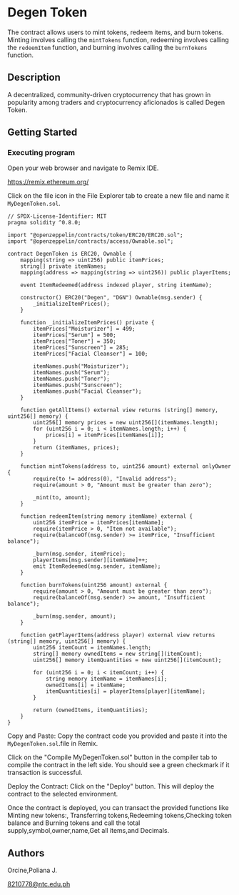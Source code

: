 # Degen Token 

The contract allows users to mint tokens, redeem items, and burn tokens. Minting involves calling the `mintTokens` function, redeeming involves calling the `redeemItem` function, and burning involves calling the `burnTokens` function.

## Description

A decentralized, community-driven cryptocurrency that has grown in popularity among traders and cryptocurrency aficionados is called Degen Token.

## Getting Started

### Executing program

Open your web browser and navigate to Remix IDE. 

https://remix.ethereum.org/

Click on the file icon in the File Explorer tab to create a new file and name it `MyDegenToken.sol`.

```solidity
// SPDX-License-Identifier: MIT
pragma solidity ^0.8.0;

import "@openzeppelin/contracts/token/ERC20/ERC20.sol";
import "@openzeppelin/contracts/access/Ownable.sol";

contract DegenToken is ERC20, Ownable {
    mapping(string => uint256) public itemPrices;
    string[] private itemNames;
    mapping(address => mapping(string => uint256)) public playerItems;

    event ItemRedeemed(address indexed player, string itemName);

    constructor() ERC20("Degen", "DGN") Ownable(msg.sender) {
        _initializeItemPrices();
    }

    function _initializeItemPrices() private {
        itemPrices["Moisturizer"] = 499;
        itemPrices["Serum"] = 500;
        itemPrices["Toner"] = 350;
        itemPrices["Sunscreen"] = 285;
        itemPrices["Facial Cleanser"] = 100;

        itemNames.push("Moisturizer");
        itemNames.push("Serum");
        itemNames.push("Toner");
        itemNames.push("Sunscreen");
        itemNames.push("Facial Cleanser");
    }

    function getAllItems() external view returns (string[] memory, uint256[] memory) {
        uint256[] memory prices = new uint256[](itemNames.length);
        for (uint256 i = 0; i < itemNames.length; i++) {
            prices[i] = itemPrices[itemNames[i]];
        }
        return (itemNames, prices);
    }

    function mintTokens(address to, uint256 amount) external onlyOwner {
        require(to != address(0), "Invalid address");
        require(amount > 0, "Amount must be greater than zero");

        _mint(to, amount);
    }

    function redeemItem(string memory itemName) external {
        uint256 itemPrice = itemPrices[itemName];
        require(itemPrice > 0, "Item not available");
        require(balanceOf(msg.sender) >= itemPrice, "Insufficient balance");

        _burn(msg.sender, itemPrice);
        playerItems[msg.sender][itemName]++;
        emit ItemRedeemed(msg.sender, itemName);
    }

    function burnTokens(uint256 amount) external {
        require(amount > 0, "Amount must be greater than zero");
        require(balanceOf(msg.sender) >= amount, "Insufficient balance");

        _burn(msg.sender, amount);
    }

    function getPlayerItems(address player) external view returns (string[] memory, uint256[] memory) {
        uint256 itemCount = itemNames.length;
        string[] memory ownedItems = new string[](itemCount);
        uint256[] memory itemQuantities = new uint256[](itemCount);

        for (uint256 i = 0; i < itemCount; i++) {
            string memory itemName = itemNames[i];
            ownedItems[i] = itemName;
            itemQuantities[i] = playerItems[player][itemName];
        }

        return (ownedItems, itemQuantities);
    }
}       
```

Copy and Paste: Copy the contract code you provided and paste it into the `MyDegenToken.sol`.file in Remix.

Click on the "Compile MyDegenToken.sol" button in the compiler tab to compile the contract in the left side. You should see a green checkmark if it transaction is successful.

Deploy the Contract: Click on the "Deploy" button. This will deploy the contract to the selected environment.

Once the contract is deployed, you can transact the provided functions like Minting new tokens:, Transferring tokens,Redeeming tokens,Checking token balance and Burning tokens and call the total supply,symbol,owner,name,Get all items,and Decimals.

## Authors

Orcine,Poliana J.

8210778@ntc.edu.ph
